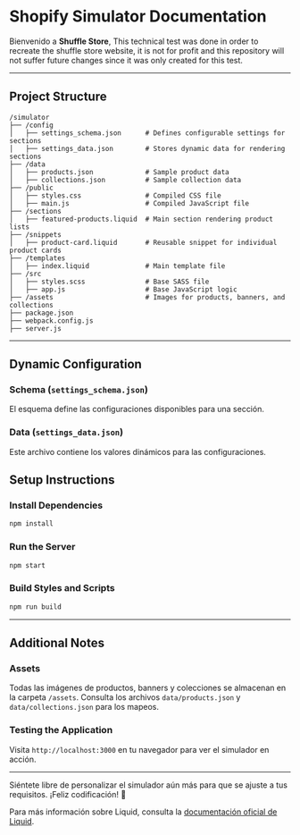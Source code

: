 # Shopify Simulator Documentation

Bienvenido a **Shuffle Store**, This technical test was done in order to recreate the shuffle store website, it is not for profit and this repository will not suffer future changes since it was only created for this test.

---

## **Project Structure**

```
/simulator
├── /config
│   ├── settings_schema.json      # Defines configurable settings for sections
│   ├── settings_data.json        # Stores dynamic data for rendering sections
├── /data
│   ├── products.json             # Sample product data
│   ├── collections.json          # Sample collection data
├── /public
│   ├── styles.css                # Compiled CSS file
│   ├── main.js                   # Compiled JavaScript file
├── /sections
│   ├── featured-products.liquid  # Main section rendering product lists
├── /snippets
│   ├── product-card.liquid       # Reusable snippet for individual product cards
├── /templates
│   ├── index.liquid              # Main template file
├── /src
│   ├── styles.scss               # Base SASS file
│   ├── app.js                    # Base JavaScript logic
├── /assets                       # Images for products, banners, and collections
├── package.json
├── webpack.config.js
├── server.js
```

---

## **Dynamic Configuration**

### **Schema (`settings_schema.json`)**

El esquema define las configuraciones disponibles para una sección.

### **Data (`settings_data.json`)**

Este archivo contiene los valores dinámicos para las configuraciones.

## **Setup Instructions**

### **Install Dependencies**

```bash
npm install
```

### **Run the Server**

```bash
npm start
```

### **Build Styles and Scripts**

```bash
npm run build
```

---

## **Additional Notes**

### **Assets**

Todas las imágenes de productos, banners y colecciones se almacenan en la carpeta `/assets`. Consulta los archivos `data/products.json` y `data/collections.json` para los mapeos.

### **Testing the Application**

Visita `http://localhost:3000` en tu navegador para ver el simulador en acción.

---

Siéntete libre de personalizar el simulador aún más para que se ajuste a tus requisitos. ¡Feliz codificación! 🚀

Para más información sobre Liquid, consulta la [documentación oficial de Liquid](https://liquidjs.com/tutorials/intro-to-liquid.html).
